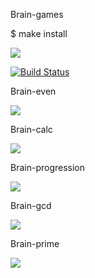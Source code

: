 Brain-games

$ make install

<a href="https://codeclimate.com/github/codeclimate/codeclimate/maintainability"><img src="https://api.codeclimate.com/v1/badges/a99a88d28ad37a79dbf6/maintainability" /></a>


[![Build Status](https://travis-ci.com/travis-ci/travis-web.svg?branch=master)](https://travis-ci.com/travis-ci/travis-web)

Brain-even

<a href="https://asciinema.org/a/ZAFH5MrAzPKpSodr2HTz3rzCN" target="_blank"><img src="https://asciinema.org/a/ZAFH5MrAzPKpSodr2HTz3rzCN.svg" /></a>

Brain-calc

<a href="https://asciinema.org/a/gxJ6yw63HrtoNEO7onwPWi5AS" target="_blank"><img src="https://asciinema.org/a/gxJ6yw63HrtoNEO7onwPWi5AS.svg" /></a>


Brain-progression

<a href="https://asciinema.org/a/kEMBMDbDX0Rs6oSTymrd3nunI" target="_blank"><img src="https://asciinema.org/a/kEMBMDbDX0Rs6oSTymrd3nunI.svg" /></a>



Brain-gcd

<a href="https://asciinema.org/a/GVLnHDaoCtJbhRGSgH9p88Yxk" target="_blank"><img src="https://asciinema.org/a/GVLnHDaoCtJbhRGSgH9p88Yxk.svg" /></a>

Brain-prime

<a href="https://asciinema.org/a/Mgbvd6duwlUtGDjf44JyiWb24" target="_blank"><img src="https://asciinema.org/a/Mgbvd6duwlUtGDjf44JyiWb24.svg" /></a>
